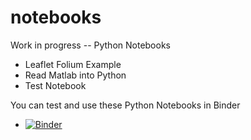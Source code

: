 # notebooks
Work in progress -- Python Notebooks
- Leaflet Folium Example
- Read Matlab into Python
- Test Notebook

You can test and use these Python Notebooks in Binder
- [![Binder](https://mybinder.org/badge_logo.svg)](https://mybinder.org/v2/gh/neaptide/notebooks/master)
